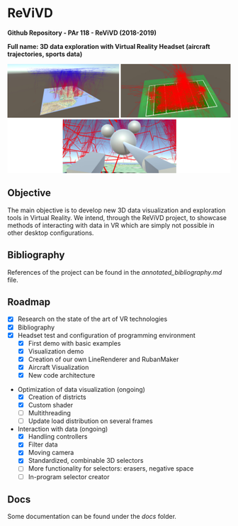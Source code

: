 # ReViVD
**Github Repository - PAr 118 - ReViVD (2018-2019)**

**Full name: 3D data exploration with Virtual Reality Headset (aircraft trajectories, sports data)**

![picture](img/teaser_article.jpg)

## Objective
The main objective is to develop new 3D data visualization and exploration tools in Virtual Reality. We intend, through the ReViVD project, to showcase methods of interacting with data in VR which are simply not possible in other desktop configurations.

## Bibliography
References of the project can be found in the *annotated_bibliography.md* file.

## Roadmap
- [x] Research on the state of the art of VR technologies
- [x] Bibliography
- [x] Headset test and configuration of programming environment
   - [x] First demo with basic examples
   - [x] Visualization demo
   - [x] Creation of our own LineRenderer and RubanMaker
   - [x] Aircraft Visualization
   - [x] New code architecture
- Optimization of data visualization (ongoing)
   - [x] Creation of districts
   - [x] Custom shader
   - [ ] Multithreading
   - [ ] Update load distribution on several frames
- Interaction with data (ongoing)
   - [x] Handling controllers
   - [x] Filter data
   - [x] Moving camera
   - [x] Standardized, combinable 3D selectors
   - [ ] More functionality for selectors: erasers, negative space
   - [ ] In-program selector creator

## Docs
Some documentation can be found under the *docs* folder.

## 




